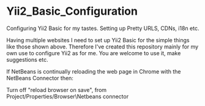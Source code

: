 # Yii2_Basic_Configuration
Configuring Yii2 Basic for my tastes. Setting up Pretty URLS, CDNs, i18n etc.

Having multiple websites I need to set up Yii2 Basic for the simple things like those shown above. Therefore I've created this repository mainly for my own use to configure Yii2 as for me. You are welcome to use it, make suggestions etc.

If NetBeans is continually reloading the web page in Chrome with the NetBeans Connector then:

Turn off "reload browser on save", from Project/Properties/Browser\Netbeans connector
